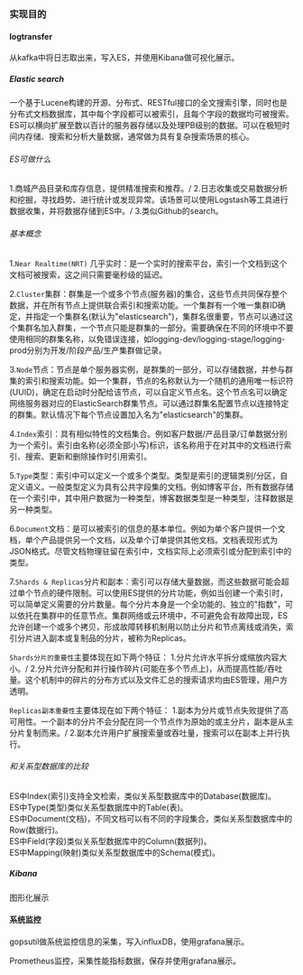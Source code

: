 ### 实现目的
#### logtransfer
从kafka中将日志取出来，写入ES，并使用Kibana做可视化展示。
##### Elastic search
一个基于Lucene构建的开源、分布式、RESTful接口的全文搜索引擎，同时也是分布式文档数据库，其中每个字段都可以被索引，且每个字段的数据均可被搜索。ES可以横向扩展至数以百计的服务器存储以及处理PB级别的数据。可以在极短时间内存储、搜索和分析大量数据，通常做为具有复杂搜索场景的核心。
###### ES可做什么
1.商城产品目录和库存信息，提供精准搜索和推荐。/ 2.日志收集或交易数据分析和挖掘，寻找趋势、进行统计或发现异常。该场景可以使用Logstash等工具进行数据收集，并将数据存储到ES中。/ 3.类似Github的search。
###### 基本概念
1.`Near Realtime(NRT)` 几乎实时：是一个实时的搜索平台，索引一个文档到这个文档可被搜索，这之间只需要毫秒级的延迟。

2.`Cluster`集群：群集是一个或多个节点(服务器)的集合，这些节点共同保存整个数据，并在所有节点上提供联合索引和搜索功能。一个集群有一个唯一集群ID确定，并指定一个集群名(默认为"elasticsearch")，集群名很重要，节点可以通过这个集群名加入群集，一个节点只能是群集的一部分。需要确保在不同的环境中不要使用相同的群集名称，以免错误连接，如logging-dev/logging-stage/logging-prod分别为开发/阶段产品/生产集群做记录。

3.`Node`节点：节点是单个服务器实例，是群集的一部分，可以存储数据，并参与群集的索引和搜索功能。如一个集群，节点的名称默认为一个随机的通用唯一标识符(UUID)，确定在启动时分配给该节点，可以自定义节点名。这个节点名可以确定网络服务器对应的ElasticSearch群集节点。可以通过群集名配置节点以连接特定的群集。默认情况下每个节点设置加入名为"elasticsearch"的集群。

4.`Index`索引：具有相似特性的文档集合。例如客户数据/产品目录/订单数据分别为一个索引。索引由名称(必须全部小写)标识，该名称用于在对其中的文档进行索引、搜索、更新和删除操作时引用索引。

5.`Type`类型：索引中可以定义一个或多个类型。类型是索引的逻辑类别/分区，自定义语义。一般类型定义为具有公共字段集的文档。例如博客平台，所有数据存储在一个索引中，其中用户数据为一种类型，博客数据类型是一种类型，注释数据是另一种类型。

6.`Document`文档：是可以被索引的信息的基本单位。例如为单个客户提供一个文档，单个产品提供另一个文档，以及单个订单提供其他文档。文档表现形式为JSON格式。尽管文档物理驻留在索引中，文档实际上必须索引或分配到索引中的类型。

7.`Shards & Replicas`分片和副本：索引可以存储大量数据，而这些数据可能会超过单个节点的硬件限制。可以使用ES提供的分片功能，例如当创建一个索引时，可以简单定义需要的分片数量。每个分片本身是一个全功能的、独立的"指数"，可以依托在集群中的任意节点。集群网络或云环境中，不可避免会有故障出现，ES允许创建一个或多个拷贝，形成故障转移机制用以防止分片和节点离线或消失，索引分片进入副本或复制品的分片，被称为Replicas。

`Shards分片的重要性`主要体现在如下两个特征：
1.分片允许水平拆分或缩放内容大小。/ 2.分片允许分配和并行操作碎片(可能在多个节点上)，从而提高性能/吞吐量。这个机制中的碎片的分布方式以及文件汇总的搜索请求均由ES管理，用户方透明。

`Replicas副本重要性`主要体现在如下两个特征：
1.副本为分片或节点失败提供了高可用性。一个副本的分片不会分配在同一个节点作为原始的或主分片，副本是从主分片复制而来。/ 2.副本允许用户扩展搜索量或吞吐量，搜索可以在副本上并行执行。

###### 和关系型数据库的比较
ES中Index(索引)支持全文检索，类似关系型数据库中的Database(数据库)。</br>
ES中Type(类型)类似关系型数据库中的Table(表)。</br>
ES中Document(文档)，不同文档可以有不同的字段集合，类似关系型数据库中的Row(数据行)。</br>
ES中Field(字段)类似关系型数据库中的Column(数据列)。</br>
ES中Mapping(映射)类似关系型数据库中的Schema(模式)。

##### Kibana
图形化展示

#### 系统监控
gopsutil做系统监控信息的采集，写入influxDB，使用grafana展示。

Prometheus监控，采集性能指标数据，保存并使用grafana展示。
